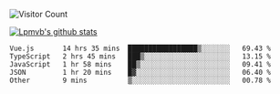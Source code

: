 ![Visitor Count](https://profile-counter.glitch.me/Lpmvb/count.svg)

[![Lpmvb's github stats](https://github-readme-stats.vercel.app/api?username=lpmvb&show_icons=true&title_color=fff&icon_color=79ff97&text_color=9f9f9f&bg_color=151515)](https://github.com/anuraghazra/github-readme-stats)

<!--
Here are some ideas to get you started:

- 🔭 I’m currently working on ...
- 🌱 I’m currently learning ...
- 👯 I’m looking to collaborate on ...
- 🤔 I’m looking for help with ...
- 💬 Ask me about ...
- 📫 How to reach me: ...
- 😄 Pronouns: ...
- ⚡ Fun fact: ...
-->

<!--START_SECTION:waka-->

```text
Vue.js       14 hrs 35 mins  █████████████████▒░░░░░░░   69.43 %
TypeScript   2 hrs 45 mins   ███▒░░░░░░░░░░░░░░░░░░░░░   13.15 %
JavaScript   1 hr 58 mins    ██▒░░░░░░░░░░░░░░░░░░░░░░   09.41 %
JSON         1 hr 20 mins    █▓░░░░░░░░░░░░░░░░░░░░░░░   06.40 %
Other        9 mins          ▒░░░░░░░░░░░░░░░░░░░░░░░░   00.78 %
```

<!--END_SECTION:waka-->
